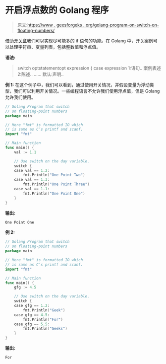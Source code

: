 # 开启浮点数的 Golang 程序

> 原文:[https://www . geesforgeks . org/golang-program-on-switch-on-floating-numbers/](https://www.geeksforgeeks.org/golang-program-that-switch-on-floating-point-numbers/)

借助[开关盒](https://www.geeksforgeeks.org/switch-statement-in-go/)我们可以实现尽可能多的 if 语句的功能。在 Golang 中，开关案例可以处理字符串、变量列表，包括整数值和浮点值。

**语法:**

> switch optstatementopt expression {
> case expression 1:语句..
> 案例表述 2:陈述..
> ……
> 默认:声明..

**例 1:** 在这个例子中，我们可以看到，通过使用开关情况，并假设变量为浮动类型，我们可以利用开关情况。一些编程语言不允许我们使用浮点值，但是 Golang 允许我们使用。

```go
// Golang Program that switch
// on floating-point numbers
package main

// Here "fmt" is formatted IO which
// is same as C’s printf and scanf.
import "fmt"

// Main function
func main() {
    val := 1.1

    // Use switch on the day variable.
    switch {
    case val == 1.2:
        fmt.Println("One Point Two")
    case val == 1.3:
        fmt.Println("One Point Three")
    case val == 1.1:
        fmt.Println("One Point One")
    }
}
```

**输出:**

```go
One Point One

```

**例 2:**

```go
// Golang Program that switch
// on floating-point numbers
package main

// Here "fmt" is formatted IO which
// is same as C’s printf and scanf.
import "fmt"

// Main function
func main() {
    gfg := 4.5

    // Use switch on the day variable.
    switch {
    case gfg == 1.2:
        fmt.Println("Geek")
    case gfg == 4.5:
        fmt.Println("For")
    case gfg == 5.5:
        fmt.Println("Geeks")
    }
}
```

**输出:**

```go
For

```